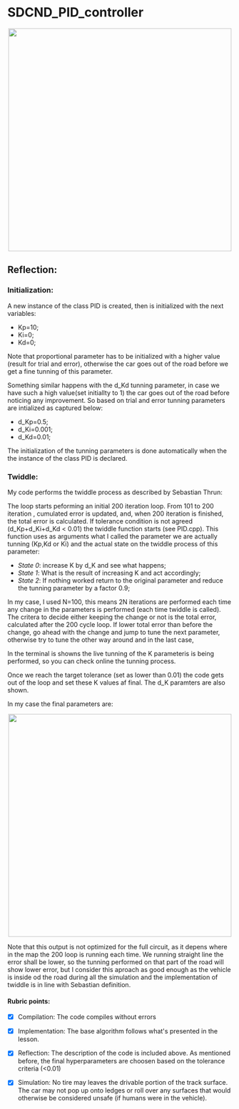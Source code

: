 # SDCND_PID_controller

<p align="center">
<img align="center" width="500"  src="https://user-images.githubusercontent.com/41348711/95678650-3f69d100-0bce-11eb-93d7-8d053e3019cb.JPG">

## Reflection:

### Initialization:

A new instance of the class PID is created, then is initialized with the next variables:

* Kp=10;
* Ki=0;
* Kd=0;
	
Note that proportional parameter has to be initialized with a higher value (result for trial and error), otherwise the car goes out of the road before we get a fine tunning of this parameter.

Something similar happens with the d_Kd tunning parameter, in case we have such a high value(set initiallty to 1) the car goes out of the road before noticing any improvement. So based on trial and error tunning parameters are intialized as captured below:

* d_Kp=0.5;
* d_Ki=0.001;
* d_Kd=0.01;

The initialization of the tunning parameters is done automatically when the the instance of the class PID is declared.

### Twiddle:

My code performs the twiddle process as described by Sebastian Thrun:

The loop starts peforming an initial 200 iteration loop. From 101 to 200 iteration , cumulated error is updated, and, when 200 iteration is finished, the total error is calculated. If tolerance condition is not agreed (d_Kp+d_Ki+d_Kd < 0.01) the twiddle function starts (see PID.cpp). This function uses as arguments what I called the parameter we are actually tunning (Kp,Kd or Ki) and the actual state on the twiddle process of this parameter:

* *State 0*: increase K by d_K and see what happens;
* *State 1*: What is the result of increasing K and act accordingly;
* *State 2*: If nothing worked return to the original parameter and reduce the tunning parameter by a factor 0.9;

In my case, I used N=100, this means 2N iterations are performed each time any change in the parameters is performed (each time twiddle is called). The critera to decide either keeping the change or not is the total error, calculated after the 200 cycle loop. If lower total error than before the change, go ahead with the change and jump to tune the next parameter, otherwise try to tune the other way around and in the last case, 

In the terminal is showns the live tunning of the K parameteris is being performed, so you can check online the tunning process.

Once we reach the target tolerance (set as lower than 0.01) the code gets out of the loop and set these K values af final. The d_K paramters are also shown.

In my case the final parameters are:
<p align="center">
<img align="center" width="500"  src="https://user-images.githubusercontent.com/41348711/95679791-768fb080-0bd5-11eb-9c10-1774a1893ac0.JPG">


Note that this output is not optimized for the full circuit, as it depens where in the map the 200 loop is running each time. We running straight line the error shall be lower, so the tunning performed on that part of the road will show lower error, but I consider this aproach as good enough as the vehicle is inside od the road during all the simulation and the implementation of twiddle is in line with Sebastian definition. 


#### 	Rubric points:


* [X] Compilation: The code compiles without errors
    
* [X] Implementation: The base algorithm follows what's presented in the lesson.
    
* [X] Reflection: The description of the code is included above. As mentioned before, the final hyperparameters are choosen based on the tolerance criteria (<0.01)   

* [X] Simulation: No tire may leaves the drivable portion of the track surface.
 The car may not pop up onto ledges or roll over any surfaces that would otherwise be considered unsafe (if humans were in the vehicle).

    


